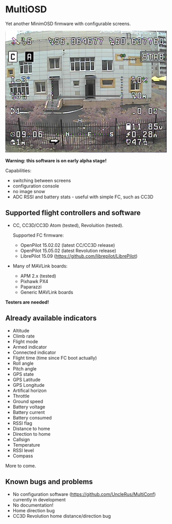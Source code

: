MultiOSD
========

Yet another MinimOSD firmware with configurable screens.

![Screenshot](res/screenshot.png)

**Warning: this software is on early alpha stage!**

Capabilities:

   * switching between screens
   * configuration console
   * no image snow
   * ADC RSSI and battery stats - useful with simple FC, such as CC3D


Supported flight controllers and software
----------------------------

* CC, CC3D/CC3D Atom (tested), Revoluition (tested).
  
  Supported FC firmware:
  
  * OpenPilot 15.02.02 (latest CC/CC3D release)
  * OpenPilot 15.05.02 (latest Revolution release)
  * LibrePilot 15.09 (https://github.com/librepilot/LibrePilot)
  
* Many of MAVLink boards:
  
   * APM 2.x (tested)
   * Pixhawk PX4
   * Paparazzi
   * Generic MAVLink boards

**Testers are needed!**

Already available indicators
----------------------------

- Altitude
- Climb rate
- Flight mode
- Armed indicator
- Connected indicator
- Flight time (time since FC boot actually)
- Roll angle
- Pitch angle
- GPS state
- GPS Latitude
- GPS Longitude
- Artifical horizon
- Throttle
- Ground speed
- Battery voltage
- Battery current
- Battery consumed
- RSSI flag
- Distance to home
- Direction to home
- Callsign
- Temperature
- RSSI level
- Compass

More to come.

Known bugs and problems
-----------------------

- No configuration software (https://github.com/UncleRus/MultiConf)
  currently in development
- No documentation!
- Home direction bug
- CC3D Revolution home distance/direction bug



